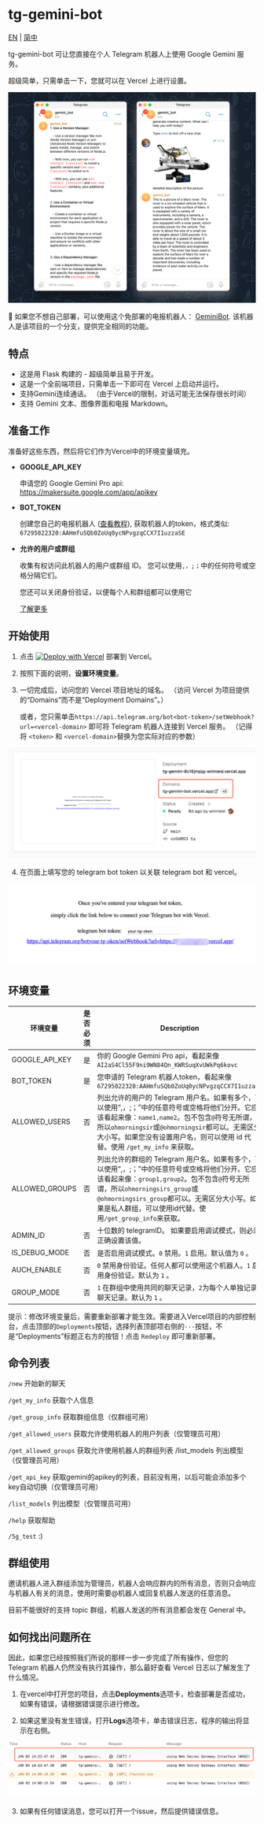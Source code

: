 # tg-gemini-bot

[EN](README.md) | [简中](README_zh-CN.md) 

tg-gemini-bot 可让您直接在个人 Telegram 机器人上使用 Google Gemini 服务。

超级简单，只需单击一下，您就可以在 Vercel 上进行设置。

![screen](./screenshots/screen.png)

🚀 如果您不想自己部署，可以使用这个免部署的电报机器人： [GeminiBot](https://t.me/geminipro_api_bot). 该机器人是该项目的一个分支，提供完全相同的功能。

## 特点

- 这是用 Flask 构建的 - 超级简单且易于开发。
- 这是一个全前端项目，只需单击一下即可在 Vercel 上启动并运行。
- 支持Gemini连续通话。 （由于Vercel的限制，对话可能无法保存很长时间）
- 支持 Gemini 文本、图像界面和电报 Markdown。

## 准备工作

准备好这些东西，然后将它们作为Vercel中的环境变量填充。

- **GOOGLE_API_KEY**

  申请您的 Google Gemini Pro api: https://makersuite.google.com/app/apikey

- **BOT_TOKEN**

  创建您自己的电报机器人 ([查看教程](https://flowxo.com/how-to-create-a-bot-for-telegram-short-and-simple-guide-for-beginners/)), 获取机器人的token，格式类似: `67295022320:AAHmfuSQb0ZoUq0ycNPvgzqCCX7I1uzzaSE`

- **允许的用户或群组**

  收集有权访问此机器人的用户或群组 ID。 您可以使用`,，;；`中的任何符号或空格分隔它们。

  您还可以关闭身份验证，以便每个人和群组都可以使用它

  [了解更多](#环境变量)

## 开始使用

1. 点击 [![Deploy with Vercel](https://vercel.com/button)](https://vercel.com/new/clone?repository-url=https%3A%2F%2Fgithub.com%2Fwinniesi%2Ftg-gemini-bot&env=BOT_TOKEN%2CGOOGLE_API_KEY%2CALLOWED_USERS&project-name=tg-gemini-bot&repository-name=tg-gemini-bot) 部署到 Vercel。

2. 按照下面的说明，**设置环境变量**。

3. 一切完成后，访问您的 Vercel 项目地址的域名。 （访问 Vercel 为项目提供的“Domains”而不是“Deployment Domains”。）

   或者，您只需单击`https://api.telegram.org/bot<bot-token>/setWebhook?url=<vercel-domain>` 即可将 Telegram 机器人连接到 Vercel 服务。 （记得将 `<token>` 和 `<vercel-domain>`替换为您实际对应的参数）

![update_telegram_bot](./screenshots/visit_domains.png)

4. 在页面上填写您的 telegram bot token 以关联 telegram bot 和 vercel。

![update_telegram_bot](./screenshots/update_telegram_bot.png)

## 环境变量

| 环境变量 | 是否必须 | Description                                                                                                                            |
| -------------------- | --- | -------------------------------------------------------------------------------------------------------------------------------------- |
| GOOGLE_API_KEY       | 是 | 你的 Google Gemini Pro api，看起来像 `AI2aS4Cl55F9ni9WN84Qn_KWRSuqXvUWkPq6kovc `                                                  |
| BOT_TOKEN            | 是 | 您申请的 Telegram 机器人token，看起来像 `67295022320:AAHmfuSQb0ZoUq0ycNPvgzqCCX7I1uzzaSE`                                |
| ALLOWED_USERS        | 否 | 列出允许的用户的 Telegram 用户名。如果有多个，可以使用“,，;；”中的任意符号或空格将他们分开。它应该看起来像：`name1,name2`。包不包含`@`符号无所谓，所以`ohmorningsir`或`@ohmorningsir`都可以。无需区分大小写。如果您没有设置用户名，则可以使用 id 代替。使用 `/get_my_info` 来获取。 |
| ALLOWED_GROUPS | 否 | 列出允许的群组的 Telegram 用户名。如果有多个，可以使用“,，;；”中的任意符号或空格将他们分开。它应该看起来像：`group1,group2`。包不包含`@`符号无所谓，所以`ohmorningsirs_group`或`@ohmorningsirs_group`都可以。无需区分大小写。如果是私人群组，可以使用id代替。使用`/get_group_info`来获取。 |
| ADMIN_ID | 否 | 十位数的 telegramID。 如果要启用调试模式，则必须正确设置该值。 |
| IS_DEBUG_MODE | 否 | 是否启用调试模式。`0` 禁用。`1` 启用。默认值为 `0` 。 |
| AUCH_ENABLE | 否 | `0` 禁用身份验证。任何人都可以使用这个机器人。`1` 启用身份验证。默认为 `1` 。 |
| GROUP_MODE | 否 | `1` 在群组中使用共同的聊天记录，`2`为每个人单独记录聊天记录。默认为 `1` 。 |

提示：修改环境变量后，需要重新部署才能生效。需要进入Vercel项目的内部控制台，点击顶部的`Deployments`按钮，选择列表顶部项右侧的`···`按钮，不是“Deployments”标题正右方的按钮！点击 `Redeploy` 即可重新部署。

## 命令列表

`/new` 开始新的聊天

`/get_my_info` 获取个人信息

`/get_group_info` 获取群组信息（仅群组可用）

`/get_allowed_users` 获取允许使用机器人的用户列表（仅管理员可用）

`/get_allowed_groups` 获取允许使用机器人的群组列表
/list_models 列出模型（仅管理员可用）

`/get_api_key` 获取gemini的apikey的列表，目前没有用，以后可能会添加多个key自动切换（仅管理员可用）

`/list_models` 列出模型（仅管理员可用）

`/help` 获取帮助

`/5g_test` :)

## 群组使用

邀请机器人进入群组添加为管理员，机器人会响应群内的所有消息，否则只会响应与机器人有关的消息，使用时需要@机器人或回复机器人发送的任意消息。

目前不能很好的支持 topic 群组，机器人发送的所有消息都会发在 General 中。

## 如何找出问题所在

因此，如果您已经按照我们所说的那样一步一步完成了所有操作，但您的 Telegram 机器人仍然没有执行其操作，那么最好查看 Vercel 日志以了解发生了什么情况。

1. 在vercel中打开您的项目，点击**Deployments**选项卡，检查部署是否成功，如果有错误，请根据错误提示进行修改。

2. 如果这里没有发生错误，打开**Logs**选项卡，单击错误日志，程序的输出将显示在右侧。

![screen](./screenshots/vercel_logs.png)

3. 如果有任何错误消息，您可以打开一个issue，然后提供错误信息。
